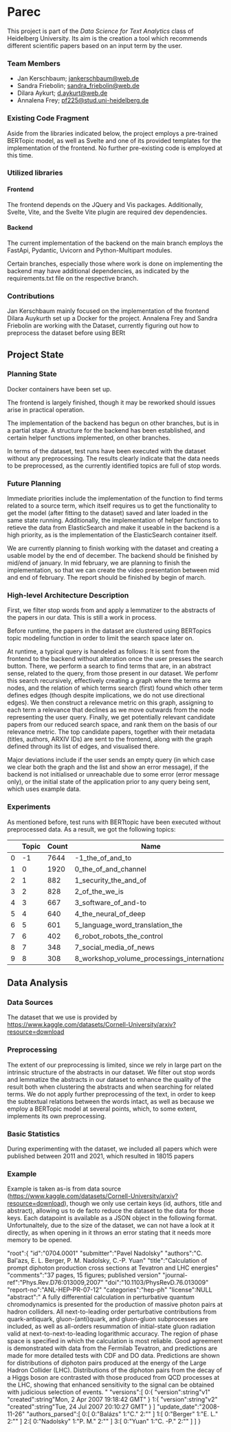 # Parec
This project is part of the _Data Science for Text Analytics_ class of Heidelberg University. Its aim is the creation a tool which recommends different scientific papers based on an input term by the user. 


### Team Members
- Jan Kerschbaum; jankerschbaum@web.de
- Sandra Friebolin; sandra_friebolin@web.de
- Dilara Aykurt; d.aykurt@web.de
- Annalena Frey; pf225@stud.uni-heidelberg.de

### Existing Code Fragment

Aside from the libraries indicated below, the project employs a pre-trained BERTopic model, as well as Svelte and one of its provided templates for the implementation of the frontend. No further pre-existing code is employed at this time.

### Utilized libraries

#### Frontend

The frontend depends on the JQuery and Vis packages. Additionally, Svelte, Vite, and the Svelte Vite plugin are required dev dependencies. 

#### Backend

The current implementation of the backend on the main branch employs the FastApi, Pydantic, Uvicorn and Python-Multipart modules.

Certain branches, especially those where work is done on implementing the backend may have additional dependencies, as indicated by the requirements.txt file on the respective branch.

### Contributions
Jan Kerschbaum mainly focused on the implementation of the frontend 
Dilara Auykurth set up a Docker for the project.
Annalena Frey and Sandra Friebolin are working with the Dataset, currently figuring out how to preprocess the dataset before using BERt

## Project State

### Planning State
Docker containers have been set up.

The frontend is largely finished, though it may be reworked should issues arise in practical operation.

The implementation of the backend has begun on other branches, but is in a partial stage. A structure for the backend has been established, and certain helper functions implemented, on other branches.

In terms of the dataset, test runs have been executed with the dataset without any preprocessing. The results clearly indicate that the data needs to be preprocessed, as the currently identified topics are full of stop words.

### Future Planning

Immediate priorities include the implementation of the function to find terms related to a source term, which itself requires us to get the functionality to get the model (after fitting to the dataset) saved and later loaded in the same state running. Additionally, the implementation of helper functions to retieve the data from ElasticSearch and make it useable in the backend is a high priority, as is the implementation of the ElasticSearch container itself.

We are currently planning to finish working with the dataset and creating a usable model by the end of december.
The backend should be finished by mid/end of january.
In mid february, we are planning to finish the implementation, so that we can create the video presentation between mid and end of february.
The report should be finished by begin of march.

### High-level Architecture Description

First, we filter stop words from and apply a lemmatizer to the abstracts of the papers in our data. This is still a work in process.

Before runtime, the papers in the dataset are clustered using BERTopics topic modeling function in order to limit the search space later on.

At runtime, a typical query is handeled as follows: It is sent from the frontend to the backend without alteration once the user presses the search button. There, we perform a search to find terms that are, in an abstract sense, related to the query, from those present in our dataset. We perfomr this search recursively, effectively creating a graph where the terms are nodes, and the relation of which terms search (first) found which other term defines edges (though despite implications, we do not use directional edges). We then construct a relevance metric on this graph, assigning to each term a relevance that declines as we move outwards from the node representing the user query. Finally, we get potentially relevant candidate papers from our reduced search space, and rank them on the basis of our relevance metric. The top candidate papers, together with their metadata (titles, authors, ARXIV IDs) are sent to the frontend, along with the graph defined through its list of edges, and visualised there.

Major deviations include if the user sends an empty query (in which case we clear both the graph and the list and show an error message), if the backend is not initialised or unreachable due to some error (error message only), or the initial state of the application prior to any query being sent, which uses example data.

### Experiments
As mentioned before, test runs with BERTtopic have been executed without preprocessed data.
As a result, we got the following topics:

|   | Topic | Count | Name |
----|-------|------|-----  |
| 0 | -1    | 7644  | -1_the_of_and_to |
| 1 | 0     | 1920  | 0_the_of_and_channel |
| 2 | 1     |882    | 1_security_the_and_of |
| 3 | 2     |828    | 2_of_the_we_is |
| 4 | 3     |667    | 3_software_of_and-to |
| 5 | 4     |640    | 4_the_neural_of_deep |
| 6 | 5     |601    | 5_language_word_translation_the |
| 7 | 6     |402    | 6_robot_robots_the_control |
| 8 | 7     |348    | 7_social_media_of_news |
| 9 | 8     |308    | 8_workshop_volume_processings_international |

## Data Analysis
### Data Sources
The dataset that we use is provided by https://www.kaggle.com/datasets/Cornell-University/arxiv?resource=download 

### Preprocessing

The extent of our preprocessing is limited, since we rely in large part on the intrinsic structure of the abstracts in our dataset. We filter out stop words and lemmatize the abstracts in our dataset to enhance the quality of the result both when clustering the abstracts and when searching for related terms. We do not apply further preprocessing of the text, in order to keep the subtextual relations between the words intact, as well as because we employ a BERTopic model at several points, which, to some extent, implements its own preprocessing.

### Basic Statistics

During experimenting with the dataset, we included all papers which were published between 2011 and 2021, which resulted in 18015 papers

### Example

Example is taken as-is from data source (https://www.kaggle.com/datasets/Cornell-University/arxiv?resource=download), though we only use certain keys (id, authors, title and abstract), allowing us to de facto reduce the dataset to the data for those keys. Each datapoint is available as a JSON object in the following format.
Unfortunaltely, due to the size of the dataset, we can not have a look at it directly, as when opening in it throws an error stating that it needs more memory to be opened.

"root":{
    "id":"0704.0001"
    "submitter":"Pavel Nadolsky"
    "authors":"C. Bal\'azs, E. L. Berger, P. M. Nadolsky, C.-P. Yuan"
    "title":"Calculation of prompt diphoton production cross sections at Tevatron and LHC energies"
    "comments":"37 pages, 15 figures; published version"
    "journal-ref":"Phys.Rev.D76:013009,2007"
    "doi":"10.1103/PhysRevD.76.013009"
    "report-no":"ANL-HEP-PR-07-12"
    "categories":"hep-ph"
    "license":NULL
    "abstract":" A fully differential calculation in perturbative quantum chromodynamics is presented for the production of massive photon pairs at hadron colliders. All next-to-leading order perturbative contributions from quark-antiquark, gluon-(anti)quark, and gluon-gluon subprocesses are included, as well as all-orders resummation of initial-state gluon radiation valid at next-to-next-to-leading logarithmic accuracy. The region of phase space is specified in which the calculation is most reliable. Good agreement is demonstrated with data from the Fermilab Tevatron, and predictions are made for more detailed tests with CDF and DO data. Predictions are shown for distributions of diphoton pairs produced at the energy of the Large Hadron Collider (LHC). Distributions of the diphoton pairs from the decay of a Higgs boson are contrasted with those produced from QCD processes at the LHC, showing that enhanced sensitivity to the signal can be obtained with judicious selection of events. "
    "versions":[
        0:{
            "version":string"v1"
            "created":string"Mon, 2 Apr 2007 19:18:42 GMT"
        }
        1:{
            "version":string"v2"
            "created":string"Tue, 24 Jul 2007 20:10:27 GMT"
        }
    ]
    "update_date":"2008-11-26"
    "authors_parsed":[
        0:[
            0:"Balázs"
            1:"C."
            2:""
        ]
        1:[
            0:"Berger"
            1:"E. L."
            2:""
        ]
        2:[
            0:"Nadolsky"
            1:"P. M."
            2:""
        ]
        3:[
            0:"Yuan"
            1:"C. -P."
            2:""
        ]
    ]
}
